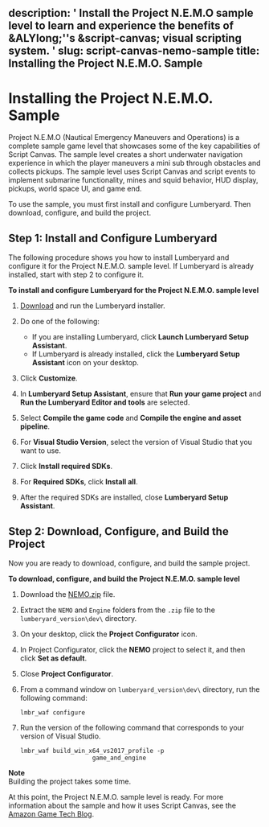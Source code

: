 description: ' Install the Project N.E.M.O sample level to learn and experience the
  benefits of &ALYlong;''s &script-canvas; visual scripting system. '
slug: script-canvas-nemo-sample
title: Installing the Project N.E.M.O. Sample
---
# Installing the Project N\.E\.M\.O\. Sample<a name="script-canvas-nemo-sample"></a>

Project N\.E\.M\.O \(Nautical Emergency Maneuvers and Operations\) is a complete sample game level that showcases some of the key capabilities of Script Canvas\. The sample level creates a short underwater navigation experience in which the player maneuvers a mini sub through obstacles and collects pickups\. The sample level uses Script Canvas and script events to implement submarine functionality, mines and squid behavior, HUD display, pickups, world space UI, and game end\. 

To use the sample, you must first install and configure Lumberyard\. Then download, configure, and build the project\.

## Step 1: Install and Configure Lumberyard<a name="script-canvas-nemo-sample-preparing"></a>

The following procedure shows you how to install Lumberyard and configure it for the Project N\.E\.M\.O\. sample level\. If Lumberyard is already installed, start with step 2 to configure it\.

**To install and configure Lumberyard for the Project N\.E\.M\.O\. sample level**

1. [Download](https://aws.amazon.com/lumberyard/downloads/) and run the Lumberyard installer\.

1. Do one of the following:
   + If you are installing Lumberyard, click **Launch Lumberyard Setup Assistant**\.
   + If Lumberyard is already installed, click the **Lumberyard Setup Assistant** icon on your desktop\.

1. Click **Customize**\.

1. In **Lumberyard Setup Assistant**, ensure that **Run your game project** and **Run the Lumberyard Editor and tools** are selected\. 

1. Select **Compile the game code** and **Compile the engine and asset pipeline**\.

1. For **Visual Studio Version**, select the version of Visual Studio that you want to use\.

1. Click **Install required SDKs**\.

1. For **Required SDKs**, click **Install all**\.

1. After the required SDKs are installed, close **Lumberyard Setup Assistant**\.

## Step 2: Download, Configure, and Build the Project<a name="script-canvas-nemo-sample-building"></a>

Now you are ready to download, configure, and build the sample project\.

**To download, configure, and build the Project N\.E\.M\.O\. sample level**

1. Download the [NEMO\.zip](https://d2zdx4pxusljwa.cloudfront.net/NEMO.zip) file\.

1. Extract the `NEMO` and `Engine` folders from the `.zip` file to the `lumberyard_version\dev\` directory\.

1. On your desktop, click the **Project Configurator** icon\.

1. In Project Configurator, click the **NEMO** project to select it, and then click **Set as default**\.

1. Close **Project Configurator**\.

1. From a command window on `lumberyard_version\dev\` directory, run the following command:

   ```
   lmbr_waf configure
   ```

1. Run the version of the following command that corresponds to your version of Visual Studio\.

   ```
   lmbr_waf build_win_x64_vs2017_profile -p
                       game_and_engine
   ```
**Note**  
Building the project takes some time\. 

At this point, the Project N\.E\.M\.O\. sample level is ready\. For more information about the sample and how it uses Script Canvas, see the [Amazon Game Tech Blog](http://aws.amazon.com/blogs/gametech/working-with-lumberyards-script-canvas-project-n-e-m-o-sample-now-available/)\.